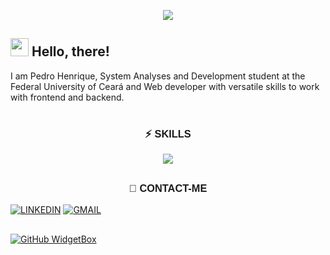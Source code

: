 <p align="center">
<img src="https://readme-typing-svg.herokuapp.com?font=Orbitron&size=40&color=%2379A500&height=67&duration=3000&center=true&lines=%F0%9F%85%B6%F0%9F%86%81%F0%9F%85%B4%F0%9F%85%B4%F0%9F%86%83%F0%9F%85%B8%F0%9F%85%BD%F0%9F%85%B6%F0%9F%86%82">

  
## <img src="https://github.com/TheDudeThatCode/TheDudeThatCode/blob/master/Assets/Hi.gif" width="29px"> Hello, there! 

I am Pedro Henrique, System Analyses and Development student at the Federal University of Ceará and Web developer with versatile skills to work with frontend and backend. 

#
<h3 style="display: flex; justify-content: center; font-family: sans-serif"> ⚡ SKILLS</h3>

<p align="center">
  <a href="https://skillicons.dev">
    <img src="https://skillicons.dev/icons?i=typescript,javascript,vue,nodejs,python,flask,tailwind,postgresql,mysql,vscode,github,git,django,html,css" />
  </a>
</p>

##

<h3 style="display: flex; justify-content: center; font-family: sans-serif"> 📱 CONTACT-ME </h3>

[![LINKEDIN](https://img.shields.io/badge/pHenrymelo-%230077B5.svg?style=for-the-badge&logo=linkedin&logoColor=white)](https://www.linkedin.com/in/phenrymelo/)
[![GMAIL](https://img.shields.io/badge/%20-pedrohenriquebmelo25@gmail.com-black?color=14171A&labelColor=ef5350&logo=gmail&logoColor=ffffff&style=for-the-badge)](mailto:pedrohenriquebmelo25@gmail.com)

##


[![GitHub WidgetBox](https://github-widgetbox.vercel.app/api/profile?username=pHenrymelo&data=repositories,stars,commits&theme=viridescent)](https://github.com/pHenrymelo)


